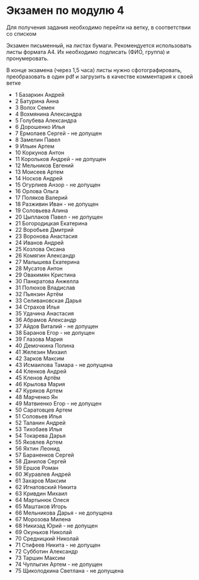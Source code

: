 # Экзамен по модулю 4

Для получения задания необходимо перейти на ветку, в соответствии со списком

Экзамен письменный, на листах бумаги. Рекомендуется использовать листы формата А4.
Их необходимо подписать (ФИО, группа) и пронумеровать.

В конце экзамена (через 1,5 часа) листы нужно сфотографировать, преобразовать в один pdf и загрузить в качестве комментария к своей ветке

- 1	Базаркин Андрей 
- 2	Батурина Анна 
- 3	Волох Семен 
- 4	Вохмянина Александра 
- 5	Голубева Александра 
- 6	Дорошенко Илья 
- 7	Ермолаев Сергей  - не допущен
- 8	Замелин Павел 
- 9	Ильин Артем 
- 10	Коркунов Антон 
- 11	Корольков Андрей  - не допущен
- 12	Мельников Евгений 
- 13	Моисеев Артем 
- 14	Носков Андрей 
- 15	Огурлиев Анзор  - не допущен
- 16	Орлова Ольга 
- 17	Поляков Валерий 
- 18	Разживин Иван - не допущен 
- 19	Соловьева Алина 
- 20	Цыплаков Павел  - не допущен
- 21	Богородицкая Екатерина
- 22	Воробьев Дмитрий 
- 23	Воронова Анастасия 
- 24	Иванов Андрей 
- 25	Козлова Оксана 
- 26	Комягин Александр 
- 27	Малышева Екатерина 
- 28	Мусатов Антон 
- 29	Овакимян Кристина 
- 30	Панкратова Анжелла 
- 31	Полюхов Владислав 
- 32	Пьянзин Артём 
- 33	Селивановская Дарья 
- 34	Страхов Илья 
- 35	Удачина Анастасия 
- 36	Абрамов Александр
- 37	Айдов Виталий - не допущен
- 38	Баранов Егор - не допущен
- 39	Глазова Мария
- 40	Демочкина Полина
- 41	Железин Михаил
- 42	Зарков Максим
- 43	Исмаилова Тамара - не допущена
- 44	Кленков Андрей
- 45	Кленов Артём
- 46	Крылова Мария
- 47	Куряков Артем
- 48	Марченко Ян
- 49	Матвиенко Егор - не допущен
- 50	Саратовцев Артем
- 51	Соловьев Илья
- 52	Таланин Андрей
- 53	Тихобаев Илья
- 54	Токарева Дарья
- 55	Яковлев Артем
- 56	Яхтин Леонид
- 57	Бараненков Сергей
- 58	Данилов Сергей
- 59	Ершов Роман
- 60	Журавлев Андрей
- 61	Захаров Максим
- 62	Игнатовский Никита
- 63	Кривдин Михаил
- 64	Мартынюк Олеся
- 65	Маштаков Игорь
- 66	Мельникова Дарья - не допущена
- 67	Морозова Милена
- 68	Никизад Юрий - не допущен
- 69	Окуньков Николай
- 70	Средницкий Николай
- 71	Стифеев Никита - не допущен
- 72	Субботин Александр
- 73	Таршин Максим
- 74	Чуплыгин Артем - не допущен
- 75	Щиколодкина Светлана - не допущена
